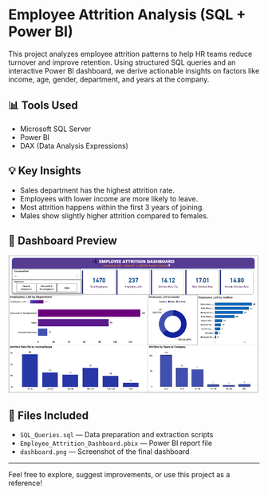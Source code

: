 
# Employee Attrition Analysis (SQL + Power BI)

This project analyzes employee attrition patterns to help HR teams reduce turnover and improve retention. Using structured SQL queries and an interactive Power BI dashboard, we derive actionable insights on factors like income, age, gender, department, and years at the company.

## 📊 Tools Used
- Microsoft SQL Server
- Power BI
- DAX (Data Analysis Expressions)

## 💡 Key Insights
- Sales department has the highest attrition rate.
- Employees with lower income are more likely to leave.
- Most attrition happens within the first 3 years of joining.
- Males show slightly higher attrition compared to females.

## 📌 Dashboard Preview
![Dashboard](https://github.com/sanjaystats7057/Employee-Attrition-Analysis-SQL-PowerBI/blob/main/dashboard1.png)



## 📁 Files Included
- `SQL_Queries.sql` — Data preparation and extraction scripts
- `Employee_Attrition_Dashboard.pbix` — Power BI report file
- `dashboard.png` — Screenshot of the final dashboard

---

Feel free to explore, suggest improvements, or use this project as a reference!

